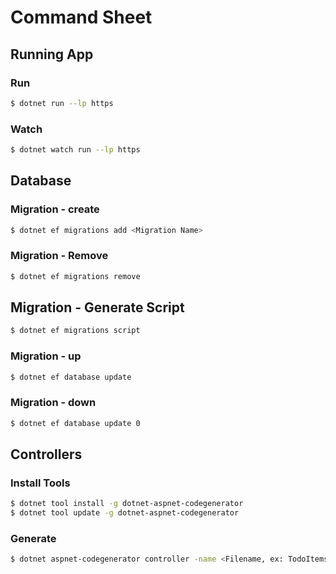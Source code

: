 # Command Sheet

## Running App

### Run
```bash
$ dotnet run --lp https
```

### Watch
```bash
$ dotnet watch run --lp https
```

## Database

### Migration - create
```bash
$ dotnet ef migrations add <Migration Name> 
```

### Migration - Remove
```bash
$ dotnet ef migrations remove
```

## Migration - Generate Script
```bash
$ dotnet ef migrations script
```

### Migration - up
```bash
$ dotnet ef database update
```

### Migration - down
```bash
$ dotnet ef database update 0
```

## Controllers

### Install Tools
```bash
$ dotnet tool install -g dotnet-aspnet-codegenerator
$ dotnet tool update -g dotnet-aspnet-codegenerator
```

### Generate
```bash
$ dotnet aspnet-codegenerator controller -name <Filename, ex: TodoItemsController> -async -api -m <Model Name> -dc <Context> -outDir <Path, ex: Controllers>  
```
